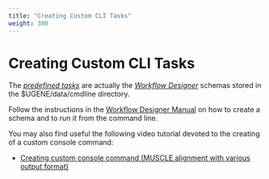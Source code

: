 ```yaml
---
title: "Creating Custom CLI Tasks"
weight: 300
---
```



# Creating Custom CLI Tasks

The [_predefined tasks_](cli-predefined-tasks.md) are actually the [_Workflow Designer_](workflow-designer.md) schemas stored in the $UGENE/data/cmdline directory.

Follow the instructions in the [Workflow Designer Manual](https://ugene.unipro.ru/wiki/display/WDD/Workflow+Designer+Manual) on how to create a schema and to run it from the command line.

You may also find useful the following video tutorial devoted to the creating of a custom console command:

*   [Creating custom console command (MUSCLE alignment with various output format)](http://www.youtube.com/watch?v=ZfxmX_2Ot5M)
